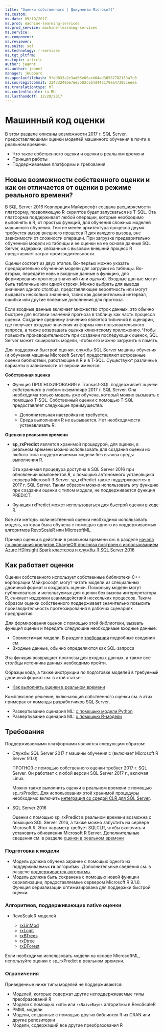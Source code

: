 ```yaml
---
title: "Оценки собственного | Документы Microsoft"
ms.custom: 
ms.date: 09/19/2017
ms.prod: machine-learning-services
ms.prod_service: machine-learning-services
ms.service: 
ms.component: 
ms.reviewer: 
ms.suite: sql
ms.technology: r-services
ms.tgt_pltfrm: 
ms.topic: article
author: jeannt
ms.author: jeannt
manager: jhubbard
ms.openlocfilehash: 9fdd033a2e3ad05e06acb64ad38587782153a7c0
ms.sourcegitcommit: 23433249be7ee3502c5b4d442179ea47305ceeea
ms.translationtype: MT
ms.contentlocale: ru-RU
ms.lasthandoff: 12/20/2017
---
```

# <a name="native-scoring"></a>Машинный код оценки

В этом разделе описаны возможности 2017 г. SQL Server, предоставляющими оценки моделей машинного обучения в почти в реальном времени.

+ Что такое собственного оценки и оценки в реальном времени
+ Принцип работы
+ Поддерживаемые платформы и требования

## <a name="what-is-native-scoring-and-how-is-it-different-from-realtime-scoring"></a>Новые возможности собственного оценки и как он отличается от оценки в режиме реального времени?

В SQL Server 2016 Корпорация Майкрософт создала расширяемости платформу, позволяющую R-скриптов будет запускаться из T-SQL. Эта платформа поддерживает любой операции, которые необходимо выполнять в R, от простых функций, для обучения сложных моделей машинного обучения. Тем не менее архитектура процесса двумя требуется вызов внешнего процесса R для каждого вызова, вне зависимости от сложности операции. При загрузке предварительно обученной модели из таблицы и ее оценки на ее основе данные SQL Server, издержки, связанные с вызовом внешний процесс R представляет затрат производительности.

_Оценки_ состоит из двух этапов. Во-первых можно указать предварительно обученной модели для загрузки из таблицы. Во-вторых, передайте новые входные данные в функцию, для формирования прогноза значений (или _оценки_). Входные данные могут быть табличные или одной строки. Можно выбрать для вывода значения одного столбца, представляющее вероятность или могут выдавать несколько значений, таких как доверительный интервал, ошибки или другие полезные дополнения для прогноза.

Если входные данные включает множество строк данных, это обычно быстрее для вставки значений прогноза в таблицу как часть процесса оценки.  Создание среднему значению является типичной в сценарии, где получает входные значения из формы или пользовательского запроса, а также возвращать оценка клиентскому приложению. Чтобы повысить производительность при создании последующих оценок, SQL Server может кэшировать модели, чтобы его можно загрузить в память.

Для поддержки быстрой оценки, службы SQL Server машины обучения (и обучения машины Microsoft Server) предоставляют встроенные оценки библиотеки, работающие в R и в T-SQL. Существуют различные варианты в зависимости от версии имеются.

**Собственная оценка**

+ Функция ПРОГНОЗИРОВАНИЯ в Transact-SQL поддерживает _оценки собственного_ в любом экземпляре 2017 г. SQL Server. Она необходима только модель уже обучена, который можно вызывать с помощью T-SQL. Собственный оценки с помощью T-SQL предоставляет следующие преимущества:

    + Дополнительная настройка не требуется.
    + Среда выполнения R не вызывается. Нет необходимости устанавливать R.

**Оценки в реальном времени**

+ **sp_rxPredict** является хранимой процедурой, для оценки, в реальном времени можно использовать для создания оценки из любого типа поддерживаемых модели без вызова среды выполнения R.

  Эта хранимая процедура доступна в SQL Server 2016 при обновлении компонентов R, с помощью автономного установщика сервера Microsoft R Server. sp_rxPredict также поддерживается в 2017 г. SQL Server. Таким образом можно использовать эту функцию при создании оценки с типом модели, не поддерживается функция PREDICT.

+ Функция rxPredict может использоваться для быстрой оценки в коде R.

Все эти методы количественной оценки необходимо использовать модель, которая была обучена с помощью одного из поддерживаемых алгоритмов RevoScaleR или MicrosoftML.

Пример оценки в действии в реальном времени см. в разделе [начала до окончания кредитов ChargeOff прогноза построен с использованием Azure HDInsight Spark кластеров и службы R SQL Server 2016](https://blogs.msdn.microsoft.com/rserver/2017/06/29/end-to-end-loan-chargeoff-prediction-built-using-azure-hdinsight-spark-clusters-and-sql-server-2016-r-service/)

## <a name="how-native-scoring-works"></a>Как работает оценки

Оценки собственного использует собственные библиотеки C++ корпорации Майкрософт, могут читать модели из специальных двоичный формат и создавать оценки. Поскольку модели могут публиковаться и используемых для оценки без вызова интерпретатора R, снижает издержки взаимодействий нескольких процессов. Таким образом оценки собственного поддерживает значительно повысить производительность прогнозирования в рабочих сценариях предприятия.

Для формирования оценок с помощью этой библиотеки, вызвать функция оценки и передать следующие необходимые входные данные:

+ Совместимые модели. В разделе [требования](#Requirements) подробные сведения см.
+ Входные данные, обычно определяются как SQL-запроса

Эта функция возвращает прогнозы для входных данных, а также все столбцы источника данных необходимо пройти.

Образцы кода, а также инструкции по подготовке моделей в требуемый двоичный формат см. в этой статье:

+ [Как выполнять оценки в реальном времени](r/how-to-do-realtime-scoring.md)

Комплексное решение, включающий собственного оценки см. в этих примерах от команды разработчиков SQL Server.

+ Развертывание сценария ML: [с помощью модели Python](https://microsoft.github.io/sql-ml-tutorials/python/rentalprediction/step/3.html)
+ Развертывание сценария ML: [с помощью R-модели](https://microsoft.github.io/sql-ml-tutorials/R/rentalprediction/step/3.html)

## <a name="requirements"></a>Требования

Поддерживаемыми платформами являются следующим образом:

+ Службы SQL Server 2017 г машины обучения с (включает Microsoft R Server 9.1.0)
    
    ПРОГНОЗ с помощью собственного оценки требует 2017 г. SQL Server.
    Он работает с любой версии SQL Server 2017 г., включая Linux.

    Можно также выполнить оценки в реальном времени с помощью sp_rxPredict. Для использования этой хранимой процедуры необходимо включить [интеграция со средой CLR для SQL Server](https://docs.microsoft.com/dotnet/framework/data/adonet/sql/introduction-to-sql-server-clr-integration).

+ SQL Server 2016

   Оценки с помощью sp_rxPredict в реальном времени возможна с помощью SQL Server 2016, а также можно запустить на сервере Microsoft R. Этот параметр требует SQLCLR, чтобы включить и установить обновления Microsoft R Server.
   Дополнительные сведения см. в разделе [оценки в реальном времени](Real-time-scoring.md)

### <a name="model-preparation"></a>Подготовка к модели

+ Модель должна обучена заранее с помощью одного из поддерживаемых **rx** алгоритмы. Дополнительные сведения см. в разделе [поддерживается алгоритмы](#bkmk_native_supported_algos).
+ Модель должна быть сохранена с помощью новой функции сериализации, предоставляемые сервером Microsoft R 9.1.0. Функция сериализации оптимизирована для поддержки быстрой оценки.

### <a name="bkmk_native_supported_algos"></a>Алгоритмов, поддерживающих native оценки

+ RevoScaleR моделей

  + [rxLinMod](https://docs.microsoft.com/r-server/r-reference/revoscaler/rxlinmod)
  + [rxLogit](https://docs.microsoft.com/r-server/r-reference/revoscaler/rxlogit)
  + [rxBTrees](https://docs.microsoft.com/r-server/r-reference/revoscaler/rxbtrees)
  + [rxDtree](https://docs.microsoft.com/r-server/r-reference/revoscaler/rxdtree)
  + [rxDForest](https://docs.microsoft.com/r-server/r-reference/revoscaler/rxdforest)

Если необходимо использовать модели на основе MicrosoftML, используйте оценки с sp_rxPredict в реальном времени.

### <a name="restrictions"></a>Ограничения

Приведенные ниже типы моделей не поддерживаются:

+ Моделей, которые содержат другие неподдерживаемые типы преобразований R
+ Модели с помощью `rxGlm` или `rxNaiveBayes` алгоритмы в RevoScaleR
+ PMML модели
+ Модели, созданные с помощью других библиотек R из CRAN или другие репозитории
+ Модели, содержащий все другие преобразования R
